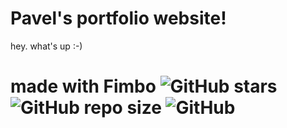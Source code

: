 # Pavel's portfolio website!

hey. what's up :-)

# made with Fimbo ![GitHub stars](https://img.shields.io/github/stars/imfunniee/fimbo.svg?style=social) ![GitHub repo size](https://img.shields.io/github/repo-size/imfunniee/fimbo.svg?style=popout-square) ![GitHub](https://img.shields.io/github/license/imfunniee/fimbo.svg?style=popout-square) 
